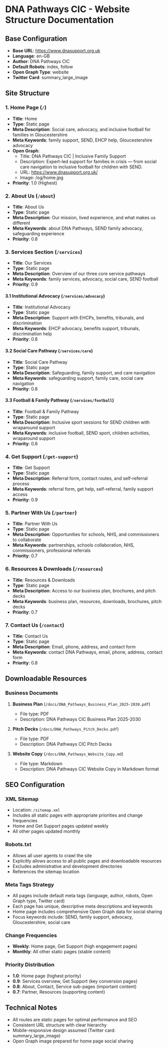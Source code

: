 # DNA Pathways CIC - Website Structure Documentation

## Base Configuration
- **Base URL**: https://www.dnasupport.org.uk
- **Language**: en-GB
- **Author**: DNA Pathways CIC
- **Default Robots**: index, follow
- **Open Graph Type**: website
- **Twitter Card**: summary_large_image

## Site Structure

### 1. Home Page (`/`)
- **Title**: Home
- **Type**: Static page
- **Meta Description**: Social care, advocacy, and inclusive football for families in Gloucestershire
- **Meta Keywords**: family support, SEND, EHCP help, Gloucestershire advocacy
- **Open Graph**:
  - Title: DNA Pathways CIC | Inclusive Family Support
  - Description: Expert-led support for families in crisis — from social care navigation to inclusive football for children with SEND.
  - URL: https://www.dnasupport.org.uk/
  - Image: /og/home.jpg
- **Priority**: 1.0 (Highest)

### 2. About Us (`/about`)
- **Title**: About Us
- **Type**: Static page
- **Meta Description**: Our mission, lived experience, and what makes us different
- **Meta Keywords**: about DNA Pathways, SEND family advocacy, safeguarding experience
- **Priority**: 0.8

### 3. Services Section (`/services`)
- **Title**: Our Services
- **Type**: Static page
- **Meta Description**: Overview of our three core service pathways
- **Meta Keywords**: family services, advocacy, social care, SEND football
- **Priority**: 0.9

#### 3.1 Institutional Advocacy (`/services/advocacy`)
- **Title**: Institutional Advocacy
- **Type**: Static page
- **Meta Description**: Support with EHCPs, benefits, tribunals, and discrimination
- **Meta Keywords**: EHCP advocacy, benefits support, tribunals, discrimination help
- **Priority**: 0.8

#### 3.2 Social Care Pathway (`/services/care`)
- **Title**: Social Care Pathway
- **Type**: Static page
- **Meta Description**: Safeguarding, family support, and care navigation
- **Meta Keywords**: safeguarding support, family care, social care navigation
- **Priority**: 0.8

#### 3.3 Football & Family Pathway (`/services/football`)
- **Title**: Football & Family Pathway
- **Type**: Static page
- **Meta Description**: Inclusive sport sessions for SEND children with wraparound support
- **Meta Keywords**: inclusive football, SEND sport, children activities, wraparound support
- **Priority**: 0.8

### 4. Get Support (`/get-support`)
- **Title**: Get Support
- **Type**: Static page
- **Meta Description**: Referral form, contact routes, and self-referral process
- **Meta Keywords**: referral form, get help, self-referral, family support access
- **Priority**: 0.9

### 5. Partner With Us (`/partner`)
- **Title**: Partner With Us
- **Type**: Static page
- **Meta Description**: Opportunities for schools, NHS, and commissioners to collaborate
- **Meta Keywords**: partnerships, schools collaboration, NHS, commissioners, professional referrals
- **Priority**: 0.7

### 6. Resources & Downloads (`/resources`)
- **Title**: Resources & Downloads
- **Type**: Static page
- **Meta Description**: Access to our business plan, brochures, and pitch decks
- **Meta Keywords**: business plan, resources, downloads, brochures, pitch decks
- **Priority**: 0.7

### 7. Contact Us (`/contact`)
- **Title**: Contact Us
- **Type**: Static page
- **Meta Description**: Email, phone, address, and contact form
- **Meta Keywords**: contact DNA Pathways, email, phone, address, contact form
- **Priority**: 0.8

## Downloadable Resources

### Business Documents
1. **Business Plan** (`/docs/DNA_Pathways_Business_Plan_2025-2030.pdf`)
   - File type: PDF
   - Description: DNA Pathways CIC Business Plan 2025-2030

2. **Pitch Decks** (`/docs/DNA_Pathways_Pitch_Decks.pdf`)
   - File type: PDF
   - Description: DNA Pathways CIC Pitch Decks

3. **Website Copy** (`/docs/DNA_Pathways_Website_Copy.md`)
   - File type: Markdown
   - Description: DNA Pathways CIC Website Copy in Markdown format

## SEO Configuration

### XML Sitemap
- Location: `/sitemap.xml`
- Includes all static pages with appropriate priorities and change frequencies
- Home and Get Support pages updated weekly
- All other pages updated monthly

### Robots.txt
- Allows all user agents to crawl the site
- Explicitly allows access to all public pages and downloadable resources
- Excludes administrative and development directories
- References the sitemap location

### Meta Tags Strategy
- All pages include default meta tags (language, author, robots, Open Graph type, Twitter card)
- Each page has unique, descriptive meta descriptions and keywords
- Home page includes comprehensive Open Graph data for social sharing
- Focus keywords include: SEND, family support, advocacy, Gloucestershire, social care

### Change Frequencies
- **Weekly**: Home page, Get Support (high engagement pages)
- **Monthly**: All other static pages (stable content)

### Priority Distribution
- **1.0**: Home page (highest priority)
- **0.9**: Services overview, Get Support (key conversion pages)
- **0.8**: About, Contact, Service sub-pages (important content)
- **0.7**: Partner, Resources (supporting content)

## Technical Notes
- All routes are static pages for optimal performance and SEO
- Consistent URL structure with clear hierarchy
- Mobile-responsive design assumed (Twitter card: summary_large_image)
- Open Graph image prepared for home page social sharing